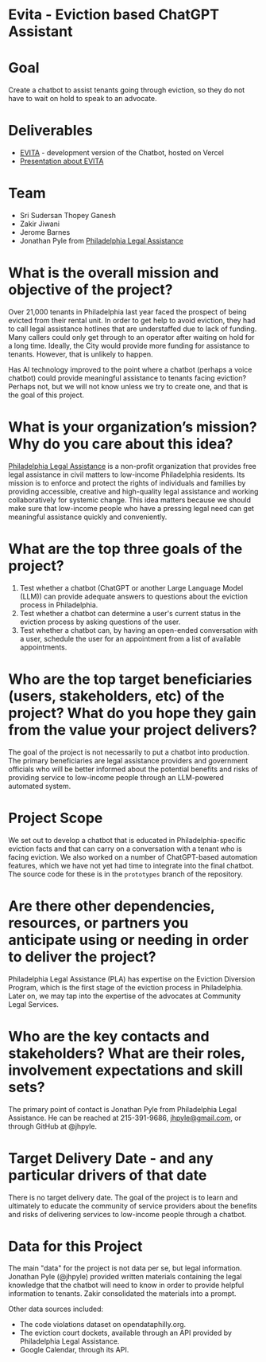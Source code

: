 # Evita - Eviction based ChatGPT Assistant

# Goal

Create a chatbot to assist tenants going through eviction, so they do not have to wait on hold to speak to an advocate.

# Deliverables

* [EVITA] - development version of the Chatbot, hosted on Vercel
* [Presentation about EVITA]

# Team

* Sri Sudersan Thopey Ganesh
* Zakir Jiwani
* Jerome Barnes
* Jonathan Pyle from [Philadelphia Legal Assistance]

# What is the overall mission and objective of the project?

Over 21,000 tenants in Philadelphia last year faced the prospect of being evicted from their rental unit. In order to get help to avoid eviction, they had to call legal assistance hotlines that are understaffed due to lack of funding. Many callers could only get through to an operator after waiting on hold for a long time. Ideally, the City would provide more funding for assistance to tenants. However, that is unlikely to happen.

Has AI technology improved to the point where a chatbot (perhaps a voice chatbot) could provide meaningful assistance to tenants facing eviction? Perhaps not, but we will not know unless we try to create one, and that is the goal of this project.

# What is your organization’s mission? Why do you care about this idea?

[Philadelphia Legal Assistance](https://github.com/philadelphialegalassistance) is a non-profit organization that provides free legal assistance in civil matters to low-income Philadelphia residents. Its mission is to enforce and protect the rights of individuals and families by providing accessible, creative and high-quality legal assistance and working collaboratively for systemic change. This idea matters because we should make sure that low-income people who have a pressing legal need can get meaningful assistance quickly and conveniently.

# What are the top three goals of the project?

1. Test whether a chatbot (ChatGPT or another Large Language Model (LLM)) can provide adequate answers to questions about the eviction process in Philadelphia.
2. Test whether a chatbot can determine a user's current status in the eviction process by asking questions of the user.
3. Test whether a chatbot can, by having an open-ended conversation with a user, schedule the user for an appointment from a list of available appointments.

# Who are the top target beneficiaries (users, stakeholders, etc) of the project? What do you hope they gain from the value your project delivers?

The goal of the project is not necessarily to put a chatbot into production. The primary beneficiaries are legal assistance providers and government officials who will be better informed about the potential benefits and risks of providing service to low-income people through an LLM-powered automated system.

# Project Scope

We set out to develop a chatbot that is educated in Philadelphia-specific eviction facts and that can carry on a conversation with a tenant who is facing eviction. We also worked on a number of ChatGPT-based automation features, which we have not yet had time to integrate into the final chatbot. The source code for these is in the `prototypes` branch of the repository.

# Are there other dependencies, resources, or partners you anticipate using or needing in order to deliver the project?

Philadelphia Legal Assistance (PLA) has expertise on the Eviction Diversion Program, which is the first stage of the eviction process in Philadelphia. Later on, we may tap into the expertise of the advocates at Community Legal Services.

# Who are the key contacts and stakeholders? What are their roles, involvement expectations and skill sets?

The primary point of contact is Jonathan Pyle from Philadelphia Legal Assistance. He can be reached at 215-391-9686, jhpyle@gmail.com, or through GitHub at @jhpyle.

# Target Delivery Date - and any particular drivers of that date

There is no target delivery date. The goal of the project is to learn and ultimately to educate the community of service providers about the benefits and risks of delivering services to low-income people through a chatbot.

# Data for this Project

The main "data" for the project is not data per se, but legal information. Jonathan Pyle (@jhpyle) provided written materials containing the legal knowledge that the chatbot will need to know in order to provide helpful information to tenants. Zakir consolidated the materials into a prompt.

Other data sources included:
- The code violations dataset on opendataphilly.org.
- The eviction court dockets, available through an API provided by Philadelphia Legal Assistance.
- Google Calendar, through its API.

[Presentation about EVITA]: https://www.canva.com/design/DAGBvgKOw2o/M1vnyDLa8rJX22tDBg3Q1Q/edit?utm_content=DAGBvgKOw2o&utm_campaign=designshare&utm_medium=link2&utm_source=sharebutton
[Philadelphia Legal Assistance]: https://philalegal.org
[EVITA]: https://evictionchatbot.vercel.app/

